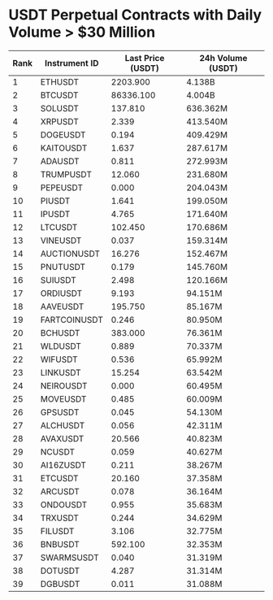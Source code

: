 # USDT Perpetual Contracts with Daily Volume > $30 Million

| Rank | Instrument ID | Last Price (USDT) | 24h Volume (USDT) |
|------|---------------|-------------------|-------------------|
| 1 | ETHUSDT | 2203.900 | 4.138B |
| 2 | BTCUSDT | 86336.100 | 4.004B |
| 3 | SOLUSDT | 137.810 | 636.362M |
| 4 | XRPUSDT | 2.339 | 413.540M |
| 5 | DOGEUSDT | 0.194 | 409.429M |
| 6 | KAITOUSDT | 1.637 | 287.617M |
| 7 | ADAUSDT | 0.811 | 272.993M |
| 8 | TRUMPUSDT | 12.060 | 231.680M |
| 9 | PEPEUSDT | 0.000 | 204.043M |
| 10 | PIUSDT | 1.641 | 199.050M |
| 11 | IPUSDT | 4.765 | 171.640M |
| 12 | LTCUSDT | 102.450 | 170.686M |
| 13 | VINEUSDT | 0.037 | 159.314M |
| 14 | AUCTIONUSDT | 16.276 | 152.467M |
| 15 | PNUTUSDT | 0.179 | 145.760M |
| 16 | SUIUSDT | 2.498 | 120.166M |
| 17 | ORDIUSDT | 9.193 | 94.151M |
| 18 | AAVEUSDT | 195.750 | 85.167M |
| 19 | FARTCOINUSDT | 0.246 | 80.950M |
| 20 | BCHUSDT | 383.000 | 76.361M |
| 21 | WLDUSDT | 0.889 | 70.337M |
| 22 | WIFUSDT | 0.536 | 65.992M |
| 23 | LINKUSDT | 15.254 | 63.542M |
| 24 | NEIROUSDT | 0.000 | 60.495M |
| 25 | MOVEUSDT | 0.485 | 60.009M |
| 26 | GPSUSDT | 0.045 | 54.130M |
| 27 | ALCHUSDT | 0.056 | 42.311M |
| 28 | AVAXUSDT | 20.566 | 40.823M |
| 29 | NCUSDT | 0.059 | 40.627M |
| 30 | AI16ZUSDT | 0.211 | 38.267M |
| 31 | ETCUSDT | 20.160 | 37.358M |
| 32 | ARCUSDT | 0.078 | 36.164M |
| 33 | ONDOUSDT | 0.955 | 35.683M |
| 34 | TRXUSDT | 0.244 | 34.629M |
| 35 | FILUSDT | 3.106 | 32.775M |
| 36 | BNBUSDT | 592.100 | 32.353M |
| 37 | SWARMSUSDT | 0.040 | 31.319M |
| 38 | DOTUSDT | 4.287 | 31.314M |
| 39 | DGBUSDT | 0.011 | 31.088M |
